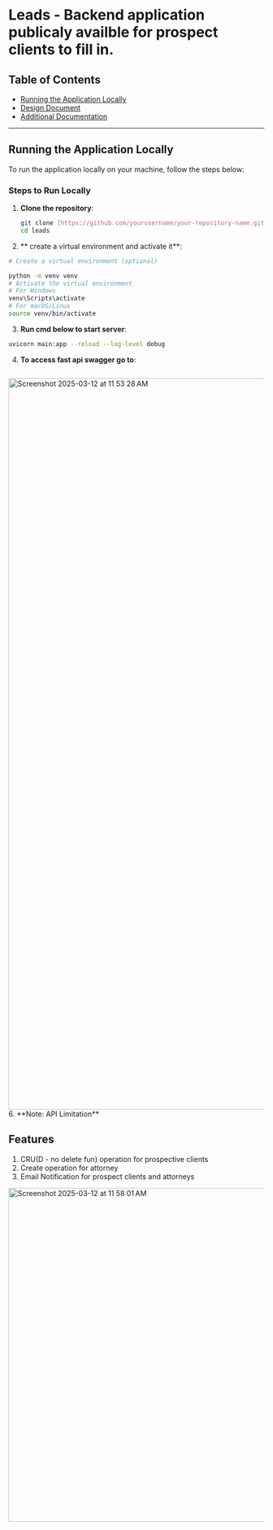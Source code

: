 # Leads - Backend application publicaly availble for prospect clients to fill in.

## Table of Contents

- [Running the Application Locally](#running-the-application-locally)
- [Design Document](#design-document)
- [Additional Documentation](#additional-documentation)

---

## Running the Application Locally

To run the application locally on your machine, follow the steps below:

### Steps to Run Locally

1. **Clone the repository**:

   ```bash
   git clone [https://github.com/yourusername/your-repository-name.git](https://github.com/Rediet8abere/leads.git)
   cd leads
   ```
 2. ** create a virtual environment and activate it**:

  ```bash
  # Create a virtual environment (optional)

  python -m venv venv
  # Activate the virtual environment
  # For Windows
  venv\Scripts\activate
  # For macOS/Linux
  source venv/bin/activate
  ```
 3. **Run cmd below to start server**:
  ```bash
  uvicorn main:app --reload --log-level debug
  ```
 4. **To access fast api swagger go to**:
   ```bash http://127.0.0.1:8000/docs
   ```
  <img width="1437" alt="Screenshot 2025-03-12 at 11 53 28 AM" src="https://github.com/user-attachments/assets/89082537-d07c-4cf1-aaae-aea0ad961bae" />
 6. **Note: API Limitation**

## Features 
  1. CRU(D - no delete fun) operation for prospective clients 
  2. Create operation for attorney 
  3. Email Notification for prospect clients and attorneys 
   <img width="656" alt="Screenshot 2025-03-12 at 11 58 01 AM" src="https://github.com/user-attachments/assets/39510064-25ed-457d-bb02-2e948179db4d" />
   

